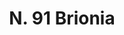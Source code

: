 ---
title: "N. 91 Brionia"
permalink: "/edition/plant091/"
plant-name: "N. 91"
plant-number: "091"
plant-xml: "/assets/xml/plant091.xml"
plant-img1: "/assets/img/plant091_verso.jpg"
plant-img2: "/assets/img/plant091.jpg"
plant-title: "N. 91 Brionia"
plant-wfo-link: "http://www.worldfloraonline.org/taxon/wfo-0000572974"
plant-kew-link: ""
plant-taxon-content: "Bryonia dioica Jacq. ..."
layout: single-xml
---